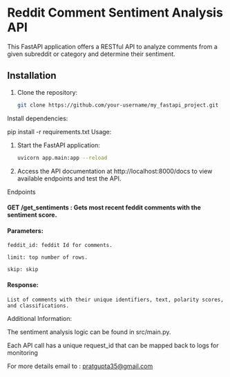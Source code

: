 # Reddit Comment Sentiment Analysis API

This FastAPI application offers a RESTful API to analyze comments from a given subreddit or category and determine their sentiment.

## Installation

1. Clone the repository:

   ```bash
   git clone https://github.com/your-username/my_fastapi_project.git
   
   
Install dependencies:

pip install -r requirements.txt
Usage:

1. Start the FastAPI application:
   ```bash
   uvicorn app.main:app --reload
   
2. Access the API documentation at http://localhost:8000/docs to view available endpoints and test the API.

Endpoints

   #### GET /get_sentiments : Gets most recent feddit comments with the sentiment score.

#### Parameters:

    feddit_id: feddit Id for comments.
  
    limit: top number of rows.
  
    skip: skip
  
#### Response:

    List of comments with their unique identifiers, text, polarity scores, and classifications.

Additional Information:

The sentiment analysis logic can be found in src/main.py.

Each API call has a unique request_id that can be mapped back to logs for monitoring



For more details email to : pratgupta35@gmail.com
